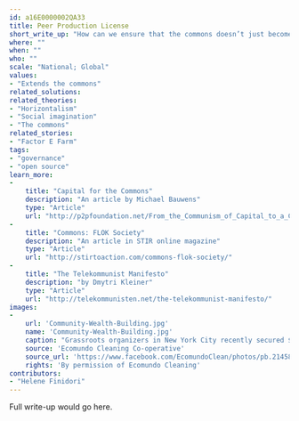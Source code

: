 ```yaml
---
id: a16E0000002QA33
title: Peer Production License
short_write_up: "How can we ensure that the commons doesn’t just become free research and development for private parties? The Peer Production License (PPL), proposed by “venture communist” Dmytri Kleiner, is a reciprocity-based license by which commons are freely accessible to those who contribute to create them, while entities profiting from these commons without contributing are charged license fees. It helps protect digital, natural and biological resources such as software, seeds, plants and ancestral knowledge against the danger of privatization, while enabling their wider use. When paired with open-source producer cooperative models, the PPL can resist extractive global supply chains by supporting a reciprocal economy based on local industry and sustainable community sourcing, using open hardware designs and combined know-how."
where: ""
when: ""
who: ""
scale: "National; Global"
values:
- "Extends the commons"
related_solutions:
related_theories:
- "Horizontalism"
- "Social imagination"
- "The commons"
related_stories:
- "Factor E Farm"
tags:
- "governance"
- "open source"
learn_more:
-
    title: "Capital for the Commons"
    description: "An article by Michael Bauwens"
    type: "Article"
    url: "http://p2pfoundation.net/From_the_Communism_of_Capital_to_a_Capital_for_the_Commons"
-
    title: "Commons: FLOK Society"
    description: "An article in STIR online magazine"
    type: "Article"
    url: "http://stirtoaction.com/commons-flok-society/"
-
    title: "The Telekommunist Manifesto"
    description: "by Dmytri Kleiner"
    type: "Article"
    url: "http://telekommunisten.net/the-telekommunist-manifesto/"
images:
-
    url: 'Community-Wealth-Building.jpg'
    name: 'Community-Wealth-Building.jpg' 
    caption: "Grassroots organizers in New York City recently secured $1.2 million in funding from the city council for a key component of community wealth building: the development of worker cooperatives."
    source: 'Ecomundo Cleaning Co-operative'
    source_url: 'https://www.facebook.com/EcomundoClean/photos/pb.214582215279233.-2207520000.1409980196./642307309173386/?type=3&theater'
    rights: 'By permission of Ecomundo Cleaning'
contributors:
- "Helene Finidori"
---
```

Full write-up would go here.
